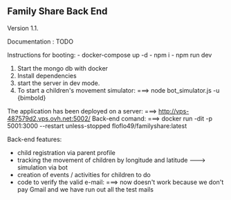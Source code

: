 ## Family Share Back End


Version 1.1.

Documentation : TODO

Instructions for booting:
    - docker-compose up -d
    - npm i
    - npm run dev

1) Start the mongo db with docker
2) Install dependencies
3) start the server in dev mode.
4) To start a children's movement simulator: ===> node bot_simulator.js -u {bimboId}

The application has been deployed on a server: ===> http://vps-487579d2.vps.ovh.net:5002/
Back-end comand: ===> docker run -dit -p 5001:3000 --restart unless-stopped floflo49/familyshare:latest

Back-end features: 
   - child registration via parent profile
   - tracking the movement of children by longitude and latitude ---> simulation via bot
   - creation of events / activities for children to do 
   - code to verify the valid e-mail: ===> now doesn't work because we don't pay Gmail and we have run out all the test mails
